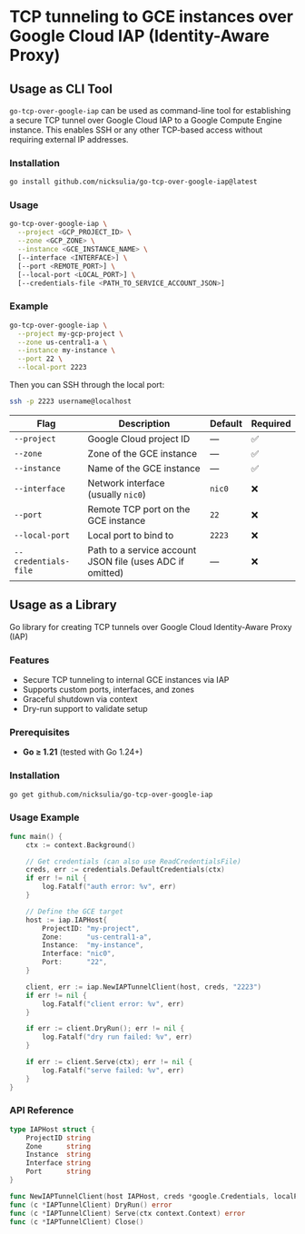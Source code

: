 # TCP tunneling to GCE instances over Google Cloud IAP (Identity-Aware Proxy)

## Usage as CLI Tool

`go-tcp-over-google-iap` can be used as command-line tool for establishing a secure TCP tunnel over Google Cloud IAP to a Google Compute Engine instance. This enables SSH or any other TCP-based access without requiring external IP addresses.

### Installation

```bash
go install github.com/nicksulia/go-tcp-over-google-iap@latest
```

### Usage

```bash
go-tcp-over-google-iap \
  --project <GCP_PROJECT_ID> \
  --zone <GCP_ZONE> \
  --instance <GCE_INSTANCE_NAME> \
  [--interface <INTERFACE>] \
  [--port <REMOTE_PORT>] \
  [--local-port <LOCAL_PORT>] \
  [--credentials-file <PATH_TO_SERVICE_ACCOUNT_JSON>]
```

### Example

```bash
go-tcp-over-google-iap \
  --project my-gcp-project \
  --zone us-central1-a \
  --instance my-instance \
  --port 22 \
  --local-port 2223
```

Then you can SSH through the local port:

```bash
ssh -p 2223 username@localhost
```

| Flag                 | Description                                               | Default | Required |
| -------------------- | --------------------------------------------------------- | ------- | -------- |
| `--project`          | Google Cloud project ID                                   | —       | ✅       |
| `--zone`             | Zone of the GCE instance                                  | —       | ✅       |
| `--instance`         | Name of the GCE instance                                  | —       | ✅       |
| `--interface`        | Network interface (usually `nic0`)                        | `nic0`  | ❌       |
| `--port`             | Remote TCP port on the GCE instance                       | `22`    | ❌       |
| `--local-port`       | Local port to bind to                                     | `2223`  | ❌       |
| `--credentials-file` | Path to a service account JSON file (uses ADC if omitted) | —       | ❌       |

## Usage as a Library

Go library for creating TCP tunnels over Google Cloud Identity-Aware Proxy (IAP)

### Features

- Secure TCP tunneling to internal GCE instances via IAP
- Supports custom ports, interfaces, and zones
- Graceful shutdown via context
- Dry-run support to validate setup

### Prerequisites

- **Go ≥ 1.21** (tested with Go 1.24+)

### Installation

```bash
go get github.com/nicksulia/go-tcp-over-google-iap
```

### Usage Example

```go
func main() {
	ctx := context.Background()

	// Get credentials (can also use ReadCredentialsFile)
	creds, err := credentials.DefaultCredentials(ctx)
	if err != nil {
		log.Fatalf("auth error: %v", err)
	}

	// Define the GCE target
	host := iap.IAPHost{
		ProjectID: "my-project",
		Zone:      "us-central1-a",
		Instance:  "my-instance",
		Interface: "nic0",
		Port:      "22",
	}

	client, err := iap.NewIAPTunnelClient(host, creds, "2223")
	if err != nil {
		log.Fatalf("client error: %v", err)
	}

	if err := client.DryRun(); err != nil {
		log.Fatalf("dry run failed: %v", err)
	}

	if err := client.Serve(ctx); err != nil {
		log.Fatalf("serve failed: %v", err)
	}
}
```

### API Reference
```go
type IAPHost struct {
	ProjectID string
	Zone      string
	Instance  string
	Interface string
	Port      string
}

func NewIAPTunnelClient(host IAPHost, creds *google.Credentials, localPort string) (*IAPTunnelClient, error)
func (c *IAPTunnelClient) DryRun() error
func (c *IAPTunnelClient) Serve(ctx context.Context) error
func (c *IAPTunnelClient) Close()
```